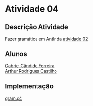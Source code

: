 # Atividade 04

## Descrição Atividade
Fazer gramática em Antlr da [atividade 02]()

## Alunos
[Gabriel Cândido Ferreira](https://github.com/Gabriel-Candido-Ferreira)<br>
[Arthur Rodrigues Castilho](https://github.com/ArthurRCastilho)<br>

## Implementação
[gram.g4](https://github.com/Gabriel-Candido-Ferreira/Compiladores/blob/main/Atividade-04/ATV04CompAntlr/src/main/java/antlr/gram.g4)<br>
